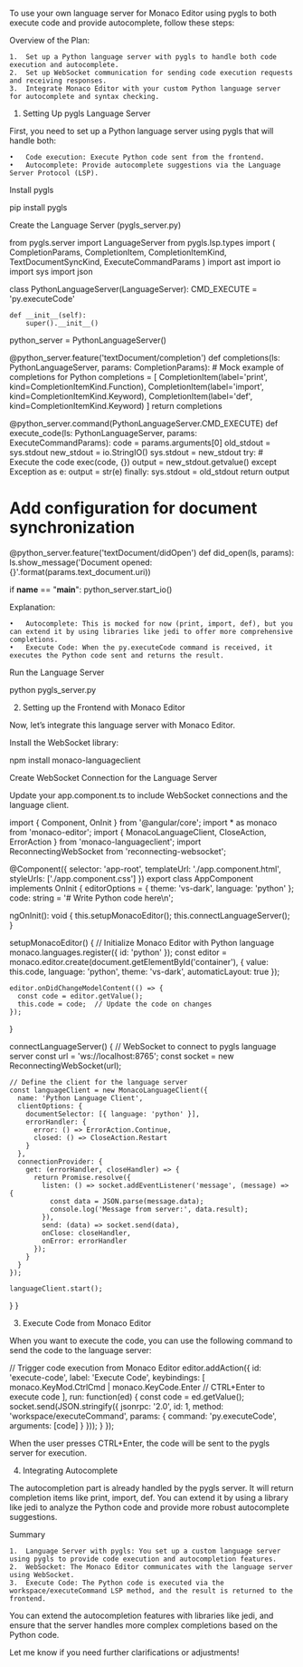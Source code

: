 To use your own language server for Monaco Editor using pygls to both execute code and provide autocomplete, follow these steps:

Overview of the Plan:

	1.	Set up a Python language server with pygls to handle both code execution and autocomplete.
	2.	Set up WebSocket communication for sending code execution requests and receiving responses.
	3.	Integrate Monaco Editor with your custom Python language server for autocomplete and syntax checking.

1. Setting Up pygls Language Server

First, you need to set up a Python language server using pygls that will handle both:

	•	Code execution: Execute Python code sent from the frontend.
	•	Autocomplete: Provide autocomplete suggestions via the Language Server Protocol (LSP).

Install pygls

pip install pygls

Create the Language Server (pygls_server.py)

from pygls.server import LanguageServer
from pygls.lsp.types import (
    CompletionParams, CompletionItem, CompletionItemKind, TextDocumentSyncKind, ExecuteCommandParams
)
import ast
import io
import sys
import json

class PythonLanguageServer(LanguageServer):
    CMD_EXECUTE = 'py.executeCode'

    def __init__(self):
        super().__init__()

python_server = PythonLanguageServer()

@python_server.feature('textDocument/completion')
def completions(ls: PythonLanguageServer, params: CompletionParams):
    # Mock example of completions for Python
    completions = [
        CompletionItem(label='print', kind=CompletionItemKind.Function),
        CompletionItem(label='import', kind=CompletionItemKind.Keyword),
        CompletionItem(label='def', kind=CompletionItemKind.Keyword)
    ]
    return completions

@python_server.command(PythonLanguageServer.CMD_EXECUTE)
def execute_code(ls: PythonLanguageServer, params: ExecuteCommandParams):
    code = params.arguments[0]
    old_stdout = sys.stdout
    new_stdout = io.StringIO()
    sys.stdout = new_stdout
    try:
        # Execute the code
        exec(code, {})
        output = new_stdout.getvalue()
    except Exception as e:
        output = str(e)
    finally:
        sys.stdout = old_stdout
    return output

# Add configuration for document synchronization
@python_server.feature('textDocument/didOpen')
def did_open(ls, params):
    ls.show_message('Document opened: {}'.format(params.text_document.uri))

if __name__ == "__main__":
    python_server.start_io()

Explanation:

	•	Autocomplete: This is mocked for now (print, import, def), but you can extend it by using libraries like jedi to offer more comprehensive completions.
	•	Execute Code: When the py.executeCode command is received, it executes the Python code sent and returns the result.

Run the Language Server

python pygls_server.py

2. Setting up the Frontend with Monaco Editor

Now, let’s integrate this language server with Monaco Editor.

Install the WebSocket library:

npm install monaco-languageclient

Create WebSocket Connection for the Language Server

Update your app.component.ts to include WebSocket connections and the language client.

import { Component, OnInit } from '@angular/core';
import * as monaco from 'monaco-editor';
import { MonacoLanguageClient, CloseAction, ErrorAction } from 'monaco-languageclient';
import ReconnectingWebSocket from 'reconnecting-websocket';

@Component({
  selector: 'app-root',
  templateUrl: './app.component.html',
  styleUrls: ['./app.component.css']
})
export class AppComponent implements OnInit {
  editorOptions = { theme: 'vs-dark', language: 'python' };
  code: string = '# Write Python code here\n';

  ngOnInit(): void {
    this.setupMonacoEditor();
    this.connectLanguageServer();
  }

  setupMonacoEditor() {
    // Initialize Monaco Editor with Python language
    monaco.languages.register({ id: 'python' });
    const editor = monaco.editor.create(document.getElementById('container'), {
      value: this.code,
      language: 'python',
      theme: 'vs-dark',
      automaticLayout: true
    });

    editor.onDidChangeModelContent(() => {
      const code = editor.getValue();
      this.code = code;  // Update the code on changes
    });
  }

  connectLanguageServer() {
    // WebSocket to connect to pygls language server
    const url = 'ws://localhost:8765';
    const socket = new ReconnectingWebSocket(url);

    // Define the client for the language server
    const languageClient = new MonacoLanguageClient({
      name: 'Python Language Client',
      clientOptions: {
        documentSelector: [{ language: 'python' }],
        errorHandler: {
          error: () => ErrorAction.Continue,
          closed: () => CloseAction.Restart
        }
      },
      connectionProvider: {
        get: (errorHandler, closeHandler) => {
          return Promise.resolve({
            listen: () => socket.addEventListener('message', (message) => {
              const data = JSON.parse(message.data);
              console.log('Message from server:', data.result);
            }),
            send: (data) => socket.send(data),
            onClose: closeHandler,
            onError: errorHandler
          });
        }
      }
    });

    languageClient.start();
  }
}

3. Execute Code from Monaco Editor

When you want to execute the code, you can use the following command to send the code to the language server:

// Trigger code execution from Monaco Editor
editor.addAction({
  id: 'execute-code',
  label: 'Execute Code',
  keybindings: [
    monaco.KeyMod.CtrlCmd | monaco.KeyCode.Enter  // CTRL+Enter to execute code
  ],
  run: function(ed) {
    const code = ed.getValue();
    socket.send(JSON.stringify({
      jsonrpc: '2.0',
      id: 1,
      method: 'workspace/executeCommand',
      params: {
        command: 'py.executeCode',
        arguments: [code]
      }
    }));
  }
});

When the user presses CTRL+Enter, the code will be sent to the pygls server for execution.

4. Integrating Autocomplete

The autocompletion part is already handled by the pygls server. It will return completion items like print, import, def. You can extend it by using a library like jedi to analyze the Python code and provide more robust autocomplete suggestions.

Summary

	1.	Language Server with pygls: You set up a custom language server using pygls to provide code execution and autocompletion features.
	2.	WebSocket: The Monaco Editor communicates with the language server using WebSocket.
	3.	Execute Code: The Python code is executed via the workspace/executeCommand LSP method, and the result is returned to the frontend.

You can extend the autocompletion features with libraries like jedi, and ensure that the server handles more complex completions based on the Python code.

Let me know if you need further clarifications or adjustments!